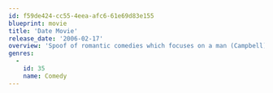 ```yaml
---
id: f59de424-cc55-4eea-afc6-61e69d83e155
blueprint: movie
title: 'Date Movie'
release_date: '2006-02-17'
overview: 'Spoof of romantic comedies which focuses on a man (Campbell), his crush (Hannigan), his parents (Coolidge, Willard), and her father (Griffin).'
genres:
  -
    id: 35
    name: Comedy
---
```

